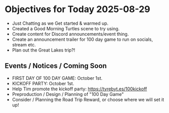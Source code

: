# Objectives for Today 2025-08-29

- Just Chatting as we Get started & warmed up.
- Created a Good Morning Turtles scene to try using.
- Create content for Discord announcements/event thing.
- Create an announcement trailer for 100 day game to run on socials, stream etc.
- Plan out the Great Lakes trip?!

## Events / Notices / Coming Soon

- FIRST DAY OF 100 DAY GAME: October 1st.
- KICKOFF PARTY: October 1st.
- Help Tim promote the kickoff party: https://tyrebyt.es/100kickoff
- Preproduction / Design / Planning of "100 Day Game"
- Consider / Planning the Road Trip Reward, or choose where we will set it up!
